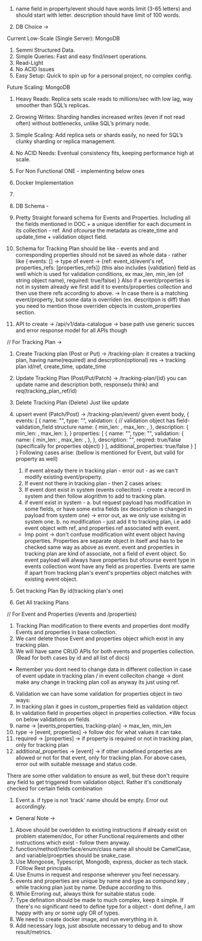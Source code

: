 1. name field in property/event should have words limit (3-65 letters) and should start with letter.
   description should have limit of 100 words.

2. DB Choice ->

Current Low-Scale (Single Server): MongoDB

1. Semmi Structured Data.
2. Simple Queries: Fast and easy find/insert operations.
3. Read-Light
4. No ACID Issues
5. Easy Setup: Quick to spin up for a personal project, no complex config.

Future Scaling: MongoDB

1. Heavy Reads: Replica sets scale reads to millions/sec with low lag, way smoother than SQL’s replicas.
2. Growing Writes: Sharding handles increased writes (even if not read often) without bottlenecks, unlike SQL’s primary node.
3. Simple Scaling: Add replica sets or shards easily, no need for SQL’s clunky sharding or replica management.
4. No ACID Needs: Eventual consistency fits, keeping performance high at scale.

5. For Non Functional ONE - implementing below ones
6. Docker Implementation
7.

8. DB Schema -
9. Pretty Straight forward schema for Events and Properties. Including all the fields mentioned in DOC + a unique identifier for each document in its collection - ref. And ofcourse the metadata as create_time and update_time + validation object field.
10. Schema for Tracking Plan should be like - events and and corresponding properties should not be saved as whole data - rather like
    {
    events: [] -> type of event -> {ref: event_id/event's ref, properties_refs: [properties_refs]}
    (this also includes {validation} field as well which is used for validation conditions, ex max_len, min_len (of string object name), required: true/false)
    }
    Also if a event/properties is not in system already we first add it to events/properties collection and then use there refs according to above.
    -> In case there is a matching event/property, but some data is overriden (ex. descritpon is diff) than you need to mention those overriden objects in custom_properties section.

11. API to create ->
    /api/v1/data-catalogue -> base path
    use generic succes and error response model for all APIs though

// For Tracking Plan ->

1. Create Tracking plan (Post or Put)
   -> /tracking-plan:
   it creates a tracking plan, having name(required) and descrption(optional)
   res -> tracking plan id/ref, create_time, update_time
2. Update Tracking Plan (Post/Put/Patch)
   -> /tracking-plan/{id}
   you can update name and description both, response(u think) and req(tracking_plan_ref/id)
3. Delete Tracking Plan (Delete)
   Just like update
4. upsert event (Patch/Post)
   -> /tracking-plan/event/
   given event body, 
    {
      events: [
        {
          name: "",
          type: "",
          validation: { // validation object has field-validation_field structure
            name: { 
              min_len: ,
              max_len: ,
            },
            description: { min_len: , max_len: },
          }
          properties: [
            {
              name: "",
              type: "",
              validation: {
                name: { 
                  min_len: ,
                  max_len: ,
                },
              },
              description: "",
              reqired: true/false (specifically for properties object)
            }
          ],
          additional_properties: true/false
        }
      ]
    }
  Following cases arise: (bellow is mentioned for Event, but valid for property as well)
    1. if event already there in tracking plan - error out - as we can't modify existing event/property.
    2. If event not there in tracking plan - then 2 cases arises:
      1. If event dont exist in system (events colleciton) - create a record in system and then follow alogrithm to add to tracking plan.
      2. if event exist in system - 
        a. but request payload has modification in some fields, or have some extra fields (ex description is changed in payload from system one) -> error out, as we only use exisitng in system one.
        b. no modification - just add it to tracking plan, i.e add event object with ref, and properties ref associated with event.
    * Imp point -> don't confuse modification wiht event object having properties. Properties are separate object in itself and has to be checked same way as above as event. 
      event and properties in tracking plan are kind of associate, not a field of event object. So event payload will always have properties but ofcourse event type in events collection wont have
      any field as properties. Events are same if apart from tracking plan's event's properties object matches with existing event object.

5. Get tracking Plan By id(tracking plan's one)
6. Get All tracking Plans

// For Event and Properties (/events and /properties)

1. Tracking Plan modification to there events and properties dont modify Events and properties in base collection.
2. We cant delete those Event and properties object which exist in any tracking plan.
3. We will have same CRUD APIs for both events and properties collection. (Read for both cases by id and all list of docs)

- Remember you dont need to change data in different collection in case of event update in tracking plan / in event colleciton change -> dont make any change in tracking plan coll as anyway
  its just using ref.

6. Validation
   we can have some validation for properties object in two ways:
1. In tracking plan it goes in custom_properties field as validation object
1. In validation field in properties object in properties collection.
   \*We focus on below validations on fields
1. name -> [events,properties, tracking-plan] -> max_len, min_len
1. type -> [event, properties] -> follow doc for what values it can take.
1. required -> [properties] -> if property is required or not in tracking plan, only for tracking plan
1. additional_properties -> [event] -> if other undefined properties are allowed or not for that event, only for tracking plan.
   For above cases, error out with suitable message and status code.

There are some other validation to ensure as well, but these don't require any field to get triggered from validation object. Rather it's condtionaly checked for certain fields combination

1. Event
   a. if type is not 'track' name should be empty. Error out accordingly.

- General Note ->

1. Above should be overidden to existing instructions if already exist on problem statemen/doc, For other Functional requirements and other instructions which
   exist - follow them anyway.
2. function/method/interface/enum/class name all should be CamelCase, and variable/proeprties should be snake_case.
3. Use Mongoose, Typescript, Mongodb, express, docker as tech stack. FOllow Rest principals.
4. Use Enums in request and response wherever you feel necessary.
5. events and properties are unique by name and type as compund key , while tracking plan just by name. Dedupe according to this.
6. While Erroring out, always think for suitable status code.
7. Type defination should be made to much complex, keep it simple. If there's no significant need to define type for a object - dont define, I am happy with any or some ugly OR of types.
8. We need to create docker image, and run everything in it.
9. Add necessary logs, just absolute necessary to debug and to show result/metrics.
